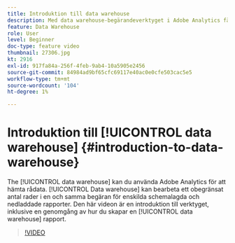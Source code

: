 ```yaml
---
title: Introduktion till data warehouse
description: Med data warehouse-begärandeverktyget i Adobe Analytics får du tillgång till frågor om rådata. Data warehouse kan bearbeta ett obegränsat antal rader i en och samma begäran för enskilda schemalagda och nedladdade rapporter. Den här videon är en introduktion till verktyget, inklusive en genomgång av hur du skapar en Data warehouse-rapport.
feature: Data Warehouse
role: User
level: Beginner
doc-type: feature video
thumbnail: 27306.jpg
kt: 2916
exl-id: 917fa84a-256f-4feb-9ab4-10a5905e2456
source-git-commit: 84984ad9bf65cfc69117e40ac0e0cfe503cac5e5
workflow-type: tm+mt
source-wordcount: '104'
ht-degree: 1%

---
```


# Introduktion till [!UICONTROL data warehouse] {#introduction-to-data-warehouse}

The [!UICONTROL data warehouse] kan du använda Adobe Analytics för att hämta rådata. [!UICONTROL Data warehouse] kan bearbeta ett obegränsat antal rader i en och samma begäran för enskilda schemalagda och nedladdade rapporter. Den här videon är en introduktion till verktyget, inklusive en genomgång av hur du skapar en [!UICONTROL data warehouse] rapport.

>[!VIDEO](https://video.tv.adobe.com/v/27306/?quality=12&learn=on)
